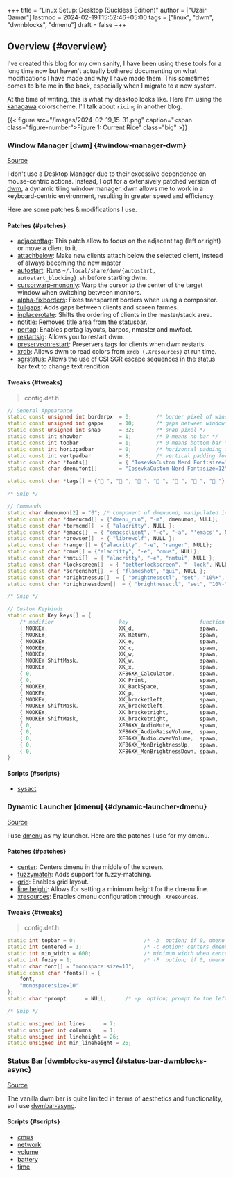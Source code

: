 +++
title = "Linux Setup: Desktop (Suckless Edition)"
author = ["Uzair Qamar"]
lastmod = 2024-02-19T15:52:46+05:00
tags = ["linux", "dwm", "dwmblocks", "dmenu"]
draft = false
+++

## Overview {#overview}

I've created this blog for my own sanity, I have been using these tools for a long time now but haven't actually bothered documenting on what modifications I have made and why I have made them. This sometimes comes to bite me in the back, especially when I migrate to a new system.

At the time of writing, this is what my desktop looks like. Here I'm using the [kanagawa](https://github.com/rebelot/kanagawa.nvim/) colorscheme. I'll talk about `ricing` in another blog.

{{< figure src="/images/2024-02-19_15-31.png" caption="<span class=\"figure-number\">Figure 1: </span>Current Rice" class="big" >}}


### Window Manager [dwm] {#window-manager-dwm}

[Source](https://github.com/uzairqamarxyz/dwm.git)

I don't use a Desktop Manager due to their excessive dependence on mouse-centric actions. Instead, I opt for a extensively patched version of  [dwm](https://dwm.suckless.org/), a dynamic tiling window manager. dwm allows me to work in a keyboard-centric environment, resulting in greater speed and efficiency.

Here are some patches &amp; modifications I use.


#### Patches {#patches}

-   [adjacenttag](https://dwm.suckless.org/patches/adjacenttag/): This patch allow to focus on the adjacent tag (left or right) or move a client to it.
-   [attachbelow](https://dwm.suckless.org/patches/attachbelow/): Make new clients attach below the selected client, instead of always becoming the new master
-   [autostart](https://dwm.suckless.org/patches/autostart/): Runs `~/.local/share/dwm/{autostart, autostart_blocking}.sh` before starting dwm.
-   [cursorwarp-mononly](https://dwm.suckless.org/patches/cursorwarp/): Warp the cursor to the center of the target window when switching between monitors.
-   [alpha-fixborders](https://dwm.suckless.org/patches/alpha/): Fixes transparent borders when using a compositor.
-   [fullgaps](https://dwm.suckless.org/patches/fullgaps/): Adds gaps between clients and screen farmes.
-   [inplacerotate](https://dwm.suckless.org/patches/inplacerotate/): Shifts the ordering of clients in the master/stack area.
-   [notitle](https://dwm.suckless.org/patches/notitle/): Removes title area from the statusbar.
-   [pertag](https://dwm.suckless.org/patches/pertag/): Enables pertag layouts, barpos, nmaster and mwfact.
-   [restartsig](https://dwm.suckless.org/patches/restartsig/): Allows you to restart dwm.
-   [preserveonrestart](https://dwm.suckless.org/patches/preserveonrestart/): Preservers tags for clients when dwm restarts.
-   [xrdb](https://dwm.suckless.org/patches/xrdb/): Allows dwm to read colors from `xrdb (.Xresources)` at run time.
-   [sgrstatus](https://dwm.suckless.org/patches/sgrstatus/): Allows the use of CSI SGR escape sequences in the status bar text to change text rendition.


#### Tweaks {#tweaks}

> config.def.h

```C++
// General Appearance
static const unsigned int borderpx  = 0;        /* border pixel of windows */
static const unsigned int gappx     = 10;       /* gaps between windows */
static const unsigned int snap      = 32;       /* snap pixel */
static const int showbar            = 1;        /* 0 means no bar */
static const int topbar             = 1;        /* 0 means bottom bar */
static const int horizpadbar        = 0;        /* horizontal padding for statusbar */
static const int vertpadbar         = 8;        /* vertical padding for statusbar */
static const char *fonts[]          = { "IosevkaCustom Nerd Font:size=12" };
static const char dmenufont[]       = "IosevkaCustom Nerd Font:size=12";

static const char *tags[] = {" ", "󰈹 ", "󰉋 ", "󰝚 ", "󰎁 ", "󰈙 ", "󰒱 "};

/* Snip */

// Commands
static char dmenumon[2] = "0"; /* component of dmenucmd, manipulated in spawn() */
static const char *dmenucmd[] = {"dmenu_run", "-m", dmenumon, NULL};
static const char *termcmd[]  = { "alacritty", NULL };
static const char *emacs[]  = { "emacsclient", "-c", "-a", "'emacs'", NULL };
static const char *browser[]  = { "librewolf", NULL };
static const char *ranger[] = {"alacritty", "-e", "ranger", NULL};
static const char *cmus[] = {"alacritty", "-e", "cmus", NULL};
static const char *nmtui[]  = { "alacritty", "-e", "nmtui", NULL };
static const char *lockscreen[]  = { "betterlockscreen", "--lock", NULL };
static const char *screenshot[]  = { "flameshot", "gui", NULL };
static const char *brightnessup[]  = { "brightnessctl", "set", "10%+", NULL };
static const char *brightnessdown[]  = { "brightnessctl", "set", "10%-", NULL };

/* Snip */

// Custom Keybinds
static const Key keys[] = {
    /* modifier                     key                       function        argument */
    { MODKEY,                       XK_d,                     spawn,          {.v = dmenucmd } },
    { MODKEY,                       XK_Return,                spawn,          {.v = termcmd } },
    { MODKEY,                       XK_e,                     spawn,          {.v = ranger} },
    { MODKEY,                       XK_c,                     spawn,          {.v = cmus} },
    { MODKEY,                       XK_w,                     spawn,          {.v = browser}},
    { MODKEY|ShiftMask,             XK_w,                     spawn,          {.v = nmtui}},
    { MODKEY,                       XK_x,                     spawn,          {.v = lockscreen}},
    { 0,                            XF86XK_Calculator,        spawn,          {.v = emacs} },
    { 0,                            XK_Print,                 spawn,          {.v = screenshot} },
    { MODKEY,                       XK_BackSpace,             spawn,          SHCMD("sysact")},
    { MODKEY,                       XK_p,                     spawn,          SHCMD("cmus-remote --pause && pkill -RTMIN+20 dwmblocks")},
    { MODKEY,                       XK_bracketleft,           spawn,          SHCMD("cmus-remote --prev && pkill -RTMIN+20 dwmblocks")},
    { MODKEY|ShiftMask,             XK_bracketleft,           spawn,          SHCMD("cmus-remote --seek -10 && pkill -RTMIN+20 dwmblocks")},
    { MODKEY,                       XK_bracketright,          spawn,          SHCMD("cmus-remote --next && pkill -RTMIN+20 dwmblocks")},
    { MODKEY|ShiftMask,             XK_bracketright,          spawn,          SHCMD("cmus-remote --seek +10 && pkill -RTMIN+20 dwmblocks")},
    { 0,                            XF86XK_AudioMute,         spawn,          SHCMD("amixer set Master toggle && pkill -RTMIN+10 dwmblocks")},
    { 0,                            XF86XK_AudioRaiseVolume,  spawn,          SHCMD("amixer set Master 5%+ && pkill -RTMIN+10 dwmblocks")},
    { 0,                            XF86XK_AudioLowerVolume,  spawn,          SHCMD("amixer set Master 5%- && pkill -RTMIN+10 dwmblocks")},
    { 0,                            XF86XK_MonBrightnessUp,   spawn,          {.v = brightnessup}},
    { 0,                            XF86XK_MonBrightnessDown, spawn,          {.v = brightnessdown}},
}
```


#### Scripts {#scripts}

-   [sysact](https://github.com/UzairQamarxyz/dotfiles/blob/master/.local/bin/sysact)


### Dynamic Launcher [dmenu] {#dynamic-launcher-dmenu}

[Source](https://github.com/uzairqamarxyz/dmenu.git)

I use [dmenu](https://tools.suckless.org/dmenu/) as my launcher. Here are the patches I use for my dmenu.


#### Patches {#patches}

-   [center](https://tools.suckless.org/dmenu/patches/center/): Centers dmenu in the middle of  the screen.
-   [fuzzymatch](https://tools.suckless.org/dmenu/patches/fuzzymatch/): Adds support for fuzzy-matching.
-   [grid](https://tools.suckless.org/dmenu/patches/grid/): Enables grid layout.
-   [line height](https://tools.suckless.org/dmenu/patches/line-height/): Allows for setting a minimum height for the dmenu line.
-   [xresources](https://tools.suckless.org/dmenu/patches/xresources/): Enables dmenu configuration through `.Xresources`.


#### Tweaks {#tweaks}

> config.def.h

```C++
static int topbar = 0;                      /* -b  option; if 0, dmenu appears at bottom     */
static int centered = 1;                    /* -c option; centers dmenu on screen */
static int min_width = 600;                 /* minimum width when centered */
static int fuzzy = 1;                       /* -F  option; if 0, dmenu doesn't use fuzzy matching     */
static char font[] = "monospace:size=10";
static const char *fonts[] = {
	font,
	"monospace:size=10"
};
static char *prompt      = NULL;      /* -p  option; prompt to the left of input field */

/* Snip */

static unsigned int lines      = 7;
static unsigned int columns    = 1;
static unsigned int lineheight = 26;
static unsigned int min_lineheight = 26;
```


### Status Bar [dwmblocks-async] {#status-bar-dwmblocks-async}

[Source](https://github.com/uzairqamarxyz/dwmblocks.git)

The vanilla dwm bar is quite limited in terms of aesthetics and functionality, so I use [dwmbar-async](https://github.com/UtkarshVerma/dwmblocks-async).


#### Scripts {#scripts}

-   [cmus](https://github.com/uzairqamarxyz/dotfiles/master/.local/bin/sb-cmus)
-   [network](https://github.com/uzairqamarxyz/dotfiles/master/.local/bin/sb-network)
-   [volume](https://github.com/uzairqamarxyz/dotfiles/master/.local/bin/sb-volume)
-   [battery](https://github.com/uzairqamarxyz/dotfiles/master/.local/bin/sb-battery)
-   [time](https://github.com/uzairqamarxyz/dotfiles/master/.local/bin/sb-time)

